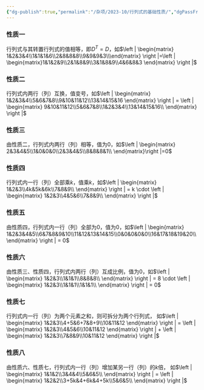 ```yaml
---
{"dg-publish":true,"permalink":"/杂项/2023-10/行列式的基础性质/","dgPassFrontmatter":true}
---
```


### 性质一
行列式与其转置行列式的值相等，即$D^T=D$，如$\left | \begin{matrix} 1&2&3&4\\1&1&1&6\\2&8&8&8\\9&9&9&3\\\end{matrix} \right |=\left | \begin{matrix}1&1&2&9\\2&1&8&9\\3&1&8&9\\4&6&8&3 \end{matrix} \right |$
### 性质二
行列式内两行（列）互换，值变号，如$\left | \begin{matrix} 1&2&3&4\\5&6&7&8\\9&10&11&12\\13&14&15&16 \end{matrix} \right | = \left | \begin{matrix} 9&10&11&12\\5&6&7&8\\1&2&3&4\\13&14&15&16\\ \end{matrix} \right |$
### 性质三
由性质二，行列式内两行（列）相等，值为$0$，如$\left | \begin{matrix} 2&3&4&5\\1&0&0&0\\2&3&4&5\\8&8&8&1\\ \end{matrix}\right |=0$
### 性质四
行列式内一行（列）全部乘$k$，值乘$k$，如$\left | \begin{matrix} 1&2&3\\4k&5k&6k\\7&8&9\\ \end{matrix} \right | = k \cdot \left | \begin{matrix} 1&2&3\\4&5&6\\7&8&9\\ \end{matrix} \right |$
### 性质五
由性质四，行列式内一行（列）全部为$0$，值为$0$，如$\left | \begin{matrix} 1&2&3&4&5\\6&7&8&9&10\\11&12&13&14&15\\0&0&0&0&0\\16&17&18&19&20\\ \end{matrix} \right | = 0$
### 性质六
由性质三、性质四，行列式内两行（列）互成比例，值为$0$，如$\left | \begin{matrix} 1&2&3\\1&1&1\\8&8&8\\ \end{matrix} \right | = 8 \cdot \left | \begin{matrix} 1&2&3\\1&1&1\\1&1&1\\ \end{matrix} \right | = 0$
### 性质七
行列式内一行（列）为两个元素之和，则可拆分为两个行列式，
如$\left | \begin{matrix} 1&2&3\\4+5&6+7&8+9\\10&11&12 \end{matrix} \right | = \left | \begin{matrix} 1&2&3\\4&5&6\\10&11&12 \end{matrix} \right | + \left | \begin{matrix} 1&2&3\\7&8&9\\10&11&12 \end{matrix} \right |$
### 性质八
由性质六、性质七，行列式内一行（列）增加某另一行（列）的$k$倍，
如$\left | \begin{matrix} 1&1&2\\3&4&4\\5&6&5\\ \end{matrix} \right | = \left | \begin{matrix} 1&2&2\\3+5k&4+6k&4+5k\\5&6&5\\ \end{matrix} \right |$

